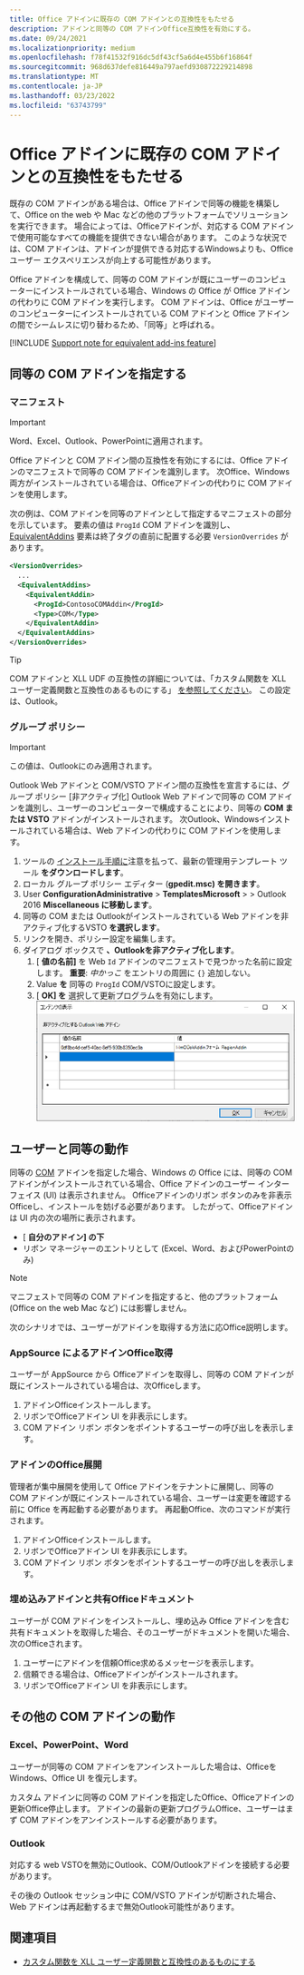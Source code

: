 ```yaml
---
title: Office アドインに既存の COM アドインとの互換性をもたせる
description: アドインと同等の COM アドインOffice互換性を有効にする。
ms.date: 09/24/2021
ms.localizationpriority: medium
ms.openlocfilehash: f78f41532f916dc5df43cf5a6d4e455b6f16864f
ms.sourcegitcommit: 968d637defe816449a797aefd930872229214898
ms.translationtype: MT
ms.contentlocale: ja-JP
ms.lasthandoff: 03/23/2022
ms.locfileid: "63743799"
---
```

# <a name="make-your-office-add-in-compatible-with-an-existing-com-add-in"></a>Office アドインに既存の COM アドインとの互換性をもたせる

既存の COM アドインがある場合は、Office アドインで同等の機能を構築して、Office on the web や Mac などの他のプラットフォームでソリューションを実行できます。 場合によっては、Officeアドインが、対応する COM アドインで使用可能なすべての機能を提供できない場合があります。 このような状況では、COM アドインは、アドインが提供できる対応するWindowsよりも、Officeユーザー エクスペリエンスが向上する可能性があります。

Office アドインを構成して、同等の COM アドインが既にユーザーのコンピューターにインストールされている場合、Windows の Office が Office アドインの代わりに COM アドインを実行します。 COM アドインは、Office がユーザーのコンピューターにインストールされている COM アドインと Office アドインの間でシームレスに切り替わるため、「同等」と呼ばれる。

[!INCLUDE [Support note for equivalent add-ins feature](../includes/equivalent-add-in-support-note.md)]

## <a name="specify-an-equivalent-com-add-in"></a>同等の COM アドインを指定する

### <a name="manifest"></a>マニフェスト

> [!IMPORTANT]
> Word、Excel、Outlook、PowerPointに適用されます。

Office アドインと COM アドイン間の互換性を有効にするには、Office アドインのマニフェストで同等の COM アドインを識別します。[](add-in-manifests.md) 次Office、Windows両方がインストールされている場合は、Officeアドインの代わりに COM アドインを使用します。

次の例は、COM アドインを同等のアドインとして指定するマニフェストの部分を示しています。 要素の値は `ProgId` COM アドインを識別し、 [EquivalentAddins](../reference/manifest/equivalentaddins.md) 要素は終了タグの直前に配置する必要 `VersionOverrides` があります。

```xml
<VersionOverrides>
  ...
  <EquivalentAddins>
    <EquivalentAddin>
      <ProgId>ContosoCOMAddin</ProgId>
      <Type>COM</Type>
    </EquivalentAddin>
  </EquivalentAddins>
</VersionOverrides>
```

> [!TIP]
> COM アドインと XLL UDF の互換性の詳細については、「カスタム関数を XLL ユーザー定義関数と互換性のあるものにする」 [を参照してください](../excel/make-custom-functions-compatible-with-xll-udf.md)。 この設定は、Outlook。

### <a name="group-policy"></a>グループ ポリシー

> [!IMPORTANT]
> この値は、Outlookにのみ適用されます。

Outlook Web アドインと COM/VSTO アドイン間の互換性を宣言するには、グループ ポリシー [非アクティブ化] Outlook Web アドインで同等の COM アドインを識別し、ユーザーのコンピューターで構成することにより、同等の **COM または VSTO** アドインがインストールされます。 次Outlook、Windowsインストールされている場合は、Web アドインの代わりに COM アドインを使用します。

1. ツールの [インストール手順に](https://www.microsoft.com/download/details.aspx?id=49030)注意を払って、最新の管理用テンプレート ツール **をダウンロードします**。
1. ローカル グループ ポリシー エディター (**gpedit.msc) を開きます**。
1. User **ConfigurationAdministrative** >  **TemplatesMicrosoft** >   >  Outlook 2016 **Miscellaneous に移動します**。
1. 同等の COM または Outlookがインストールされている Web アドインを非アクティブ化するVSTO **を選択します**。
1. リンクを開き、ポリシー設定を編集します。
1. ダイアログ ボックスで **、Outlookを非アクティブ化します**。
    1. [ **値の名前]** を Web `Id` アドインのマニフェストで見つかった名前に設定します。 **重要**: *中かっこ* をエントリの周囲に `{}` 追加しない。
    1. Value **を** 同等の `ProgId` COM/VSTOに設定します。
    1. [ **OK] を** 選択して更新プログラムを有効にします。
    !["非アクティブ化する web Outlookを表示する" ダイアログを示すスクリーンショット。](../images/outlook-deactivate-gpo-dialog.png)

## <a name="equivalent-behavior-for-users"></a>ユーザーと同等の動作

同等の [COM](#specify-an-equivalent-com-add-in) アドインを指定した場合、Windows の Office には、同等の COM アドインがインストールされている場合、Office アドインのユーザー インターフェイス (UI) は表示されません。 Officeアドインのリボン ボタンのみを非表示Officeし、インストールを妨げる必要があります。 したがって、Officeアドインは UI 内の次の場所に表示されます。

- [ **自分のアドイン] の下**
- リボン マネージャーのエントリとして (Excel、Word、およびPowerPointのみ)

> [!NOTE]
> マニフェストで同等の COM アドインを指定すると、他のプラットフォーム (Office on the web Mac など) には影響しません。

次のシナリオでは、ユーザーがアドインを取得する方法に応Office説明します。

### <a name="appsource-acquisition-of-an-office-add-in"></a>AppSource によるアドインOffice取得

ユーザーが AppSource から Officeアドインを取得し、同等の COM アドインが既にインストールされている場合は、次Officeします。

1. アドインOfficeインストールします。
2. リボンでOfficeアドイン UI を非表示にします。
3. COM アドイン リボン ボタンをポイントするユーザーの呼び出しを表示します。

### <a name="centralized-deployment-of-office-add-in"></a>アドインのOffice展開

管理者が集中展開を使用して Office アドインをテナントに展開し、同等の COM アドインが既にインストールされている場合、ユーザーは変更を確認する前に Office を再起動する必要があります。 再起動Office、次のコマンドが実行されます。

1. アドインOfficeインストールします。
2. リボンでOfficeアドイン UI を非表示にします。
3. COM アドイン リボン ボタンをポイントするユーザーの呼び出しを表示します。

### <a name="document-shared-with-embedded-office-add-in"></a>埋め込みアドインと共有Officeドキュメント

ユーザーが COM アドインをインストールし、埋め込み Office アドインを含む共有ドキュメントを取得した場合、そのユーザーがドキュメントを開いた場合、次のOfficeされます。

1. ユーザーにアドインを信頼Office求めるメッセージを表示します。
2. 信頼できる場合は、Officeアドインがインストールされます。
3. リボンでOfficeアドイン UI を非表示にします。

## <a name="other-com-add-in-behavior"></a>その他の COM アドインの動作

### <a name="excel-powerpoint-word"></a>Excel、PowerPoint、Word

ユーザーが同等の COM アドインをアンインストールした場合は、OfficeをWindows、Office UI を復元します。

カスタム アドインに同等の COM アドインを指定したOffice、Officeアドインの更新Office停止します。 アドインの最新の更新プログラムOffice、ユーザーはまず COM アドインをアンインストールする必要があります。

### <a name="outlook"></a>Outlook

対応する web VSTOを無効にOutlook、COM/Outlookアドインを接続する必要があります。

その後の Outlook セッション中に COM/VSTO アドインが切断された場合、Web アドインは再起動するまで無効Outlook可能性があります。

## <a name="see-also"></a>関連項目

- [カスタム関数を XLL ユーザー定義関数と互換性のあるものにする](../excel/make-custom-functions-compatible-with-xll-udf.md)
